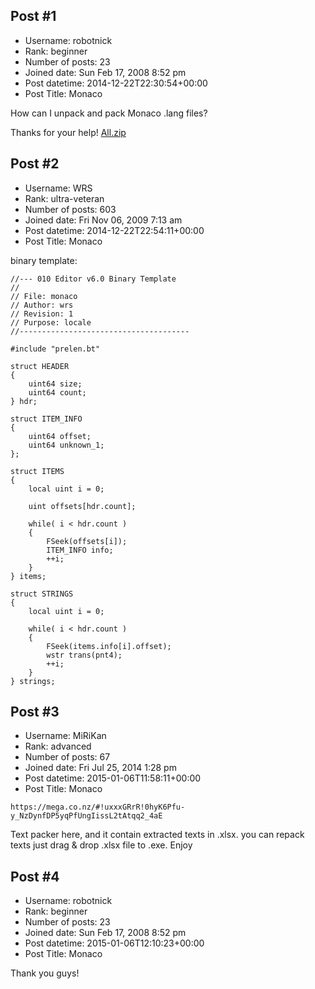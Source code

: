 ## Post #1
- Username: robotnick
- Rank: beginner
- Number of posts: 23
- Joined date: Sun Feb 17, 2008 8:52 pm
- Post datetime: 2014-12-22T22:30:54+00:00
- Post Title: Monaco

How can I unpack and pack Monaco .lang files?

Thanks for your help!
[All.zip](https://xentaxbackup.github.io/file/8353_All.zip)
## Post #2
- Username: WRS
- Rank: ultra-veteran
- Number of posts: 603
- Joined date: Fri Nov 06, 2009 7:13 am
- Post datetime: 2014-12-22T22:54:11+00:00
- Post Title: Monaco

binary template:

```
//--- 010 Editor v6.0 Binary Template
//
// File: monaco
// Author: wrs
// Revision: 1
// Purpose: locale
//--------------------------------------

#include "prelen.bt"

struct HEADER
{
    uint64 size;
    uint64 count;
} hdr;

struct ITEM_INFO
{
    uint64 offset;
    uint64 unknown_1;
};

struct ITEMS
{
    local uint i = 0;

    uint offsets[hdr.count];

    while( i < hdr.count )
    {
        FSeek(offsets[i]);
        ITEM_INFO info;
        ++i;
    }
} items;

struct STRINGS
{
    local uint i = 0;

    while( i < hdr.count )
    {
        FSeek(items.info[i].offset);
        wstr trans(pnt4);
        ++i;
    }
} strings;

```
## Post #3
- Username: MiRiKan
- Rank: advanced
- Number of posts: 67
- Joined date: Fri Jul 25, 2014 1:28 pm
- Post datetime: 2015-01-06T11:58:11+00:00
- Post Title: Monaco

```
https://mega.co.nz/#!uxxxGRrR!0hyK6Pfu-y_NzDynfDP5yqPfUngIissL2tAtqq2_4aE
```

Text packer here,
and it contain extracted texts in .xlsx.
you can repack texts just drag & drop .xlsx file to .exe.
Enjoy
## Post #4
- Username: robotnick
- Rank: beginner
- Number of posts: 23
- Joined date: Sun Feb 17, 2008 8:52 pm
- Post datetime: 2015-01-06T12:10:23+00:00
- Post Title: Monaco

Thank you guys!

